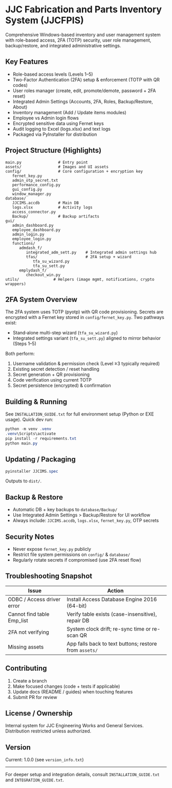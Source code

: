 # JJC Fabrication and Parts Inventory System (JJCFPIS)

Comprehensive Windows-based inventory and user management system with role-based access, 2FA (TOTP) security, user role management, backup/restore, and integrated administrative settings.

## Key Features

- Role-based access levels (Levels 1–5)
- Two-Factor Authentication (2FA) setup & enforcement (TOTP with QR codes)
- User roles manager (create, edit, promote/demote, password + 2FA reset)
- Integrated Admin Settings (Accounts, 2FA, Roles, Backup/Restore, About)
- Inventory management (Add / Update items modules)
- Employee vs Admin login flows
- Encrypted sensitive data using Fernet keys
- Audit logging to Excel (logs.xlsx) and text logs
- Packaged via PyInstaller for distribution

## Project Structure (Highlights)

```text
main.py                # Entry point
assets/                # Images and UI assets
config/                # Core configuration + encryption key
   fernet_key.py
   admin_otp_secret.txt
   performance_config.py
   gui_config.py
   window_manager.py
database/
   JJCIMS.accdb        # Main DB
   logs.xlsx           # Activity logs
   access_connector.py
   Backup/             # Backup artifacts
gui/
   admin_dashboard.py
   employee_dashboard.py
   admin_login.py
   employee_login.py
   functions/
      admdash_f/
         integrated_adm_sett.py    # Integrated admin settings hub
         tfas/                     # 2FA setup + wizard
            tfa_su_wizard.py
            tfa_su_sett.py
      emplydash_f/
         checkout_win.py
utils/               # Helpers (image mgmt, notifications, crypto wrappers)
```

## 2FA System Overview

The 2FA system uses TOTP (pyotp) with QR code provisioning. Secrets are encrypted with a Fernet key stored in `config/fernet_key.py`. Two pathways exist:

- Stand‑alone multi-step wizard (`tfa_su_wizard.py`)
- Integrated settings variant (`tfa_su_sett.py`) aligned to mirror behavior (Steps 1–5)

Both perform:

1. Username validation & permission check (Level ≥3 typically required)
2. Existing secret detection / reset handling
3. Secret generation + QR provisioning
4. Code verification using current TOTP
5. Secret persistence (encrypted) & confirmation

## Building & Running

See `INSTALLATION_GUIDE.txt` for full environment setup (Python or EXE usage). Quick dev run:

```powershell
python -m venv .venv
.venv\Scripts\activate
pip install -r requirements.txt
python main.py
```

## Updating / Packaging

```powershell
pyinstaller JJCIMS.spec
```

Outputs to `dist/`.

## Backup & Restore

- Automatic DB + key backups to `database/Backup/`
- Use Integrated Admin Settings > Backup/Restore for UI workflow
- Always include: `JJCIMS.accdb`, `logs.xlsx`, `fernet_key.py`, OTP secrets

## Security Notes

- Never expose `fernet_key.py` publicly
- Restrict file system permissions on `config/` & `database/`
- Regularly rotate secrets if compromised (use 2FA reset flow)

## Troubleshooting Snapshot

| Issue | Action |
|-------|--------|
| ODBC / Access driver error | Install Access Database Engine 2016 (64-bit) |
| Cannot find table Emp_list | Verify table exists (case-insensitive), repair DB |
| 2FA not verifying | System clock drift; re-sync time or re-scan QR |
| Missing assets | App falls back to text buttons; restore from `assets/` |

## Contributing

1. Create a branch
2. Make focused changes (code + tests if applicable)
3. Update docs (README / guides) when touching features
4. Submit PR for review

## License / Ownership

Internal system for JJC Engineering Works and General Services. Distribution restricted unless authorized.

## Version

Current: 1.0.0 (see `version_info.txt`)

---

For deeper setup and integration details, consult `INSTALLATION_GUIDE.txt` and `INTEGRATION_GUIDE.txt`.
